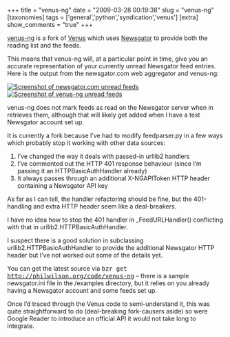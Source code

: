 +++
title = "venus-ng"
date = "2009-03-28 00:19:38"
slug = "venus-ng"
[taxonomies]
tags = ['general','python','syndication','venus']
[extra]
show_comments = "true"
+++

[venus-ng](http://philwilson.org/code/venus-ng/) is a fork of [Venus](http://intertwingly.net/code/venus) which uses [Newsgator](http://www.newsgator.com) to provide both the reading list and the feeds.

This means that venus-ng will, at a particular point in time, give you an accurate representation of your currently unread Newsgator feed entries. Here is the output from the newsgator.com web aggregator and venus-ng:

[![Screenshot of newsgator.com unread feeds](http://philwilson.org/blog/wp-content/uploads/2009/03/screenshot-newsgator-online-mozilla-firefox-150x150.png "Screenshot of newsgator.com unread feeds")](http://philwilson.org/blog/wp-content/uploads/2009/03/screenshot-newsgator-online-mozilla-firefox.png) [![Screenshot of venus-ng unread feeds](http://philwilson.org/blog/wp-content/uploads/2009/03/screenshot-planet-schmanet-mozilla-firefox-150x150.png "Screenshot of venus-ng unread feeds")](http://philwilson.org/blog/wp-content/uploads/2009/03/screenshot-planet-schmanet-mozilla-firefox.png)

venus-ng does not mark feeds as read on the Newsgator server when in retrieves them, although that will likely get added when I have a test Newsgator account set up.

It is currently a fork because I’ve had to modify feedparser.py in a few ways which probably stop it working with other data sources:

1. I’ve changed the way it deals with passed-in urllib2 handlers
2. I’ve commented out the HTTP 401 response behaviour (since I’m passing it an HTTPBasicAuthHandler already)
3. It always passes through an additional X-NGAPIToken HTTP header containing a Newsgator API key

As far as I can tell, the handler refactoring should be fine, but the 401-handling and extra HTTP header seem like a deal-breakers.

I have no idea how to stop the 401 handler in \_FeedURLHandler() conflicting with that in urllib2.HTTPBasicAuthHandler.

I suspect there is a good solution in subclassing urllib2.HTTPBasicAuthHandler to provide the additional Newsgator HTTP header but I’ve not worked out some of the details yet.

You can get the latest source via <kbd>bzr get http://philwilson.org/code/venus-ng</kbd> – there is a sample newsgator.ini file in the /examples directory, but it relies on you already having a Newsgator account and some feeds set up.

Once I’d traced through the Venus code to semi-understand it, this was quite straightforward to do (deal-breaking fork-causers aside) so were Google Reader to introduce an official API it would not take long to integrate.
